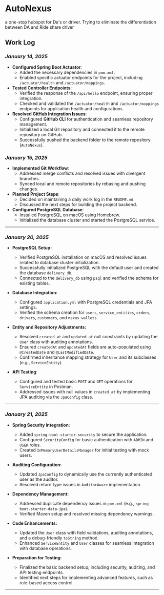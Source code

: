 # AutoNexus
a one-stop hubspot for Da's or driver. Trying to eliminate the differentiation between DA and Ride share driver

## Work Log

### *January 14, 2025*
- **Configured Spring Boot Actuator**:
    - Added the necessary dependencies in `pom.xml`.
    - Enabled specific actuator endpoints for the project, including `/actuator/health` and `/actuator/mappings`.
- **Tested Controller Endpoints**:
    - Verified the response of the `/api/hello` endpoint, ensuring proper integration.
    - Checked and validated the `/actuator/health` and `/actuator/mappings` endpoints for application health and configurations.
- **Resolved GitHub Integration Issues**:
    - Configured **GitHub CLI** for authentication and seamless repository management.
    - Initialized a local Git repository and connected it to the remote repository on GitHub.
    - Successfully pushed the backend folder to the remote repository (`AutoNexus`).

### *January 15, 2025*
- **Implemented Git Workflow**:
    - Addressed merge conflicts and resolved issues with divergent branches.
    - Synced local and remote repositories by rebasing and pushing changes.
- **Planned Project Steps**:
    - Decided on maintaining a daily work log in the `README.md`.
    - Discussed the next steps for building the project backend.
- **Configured PostgreSQL Database**:
    - Installed PostgreSQL on macOS using Homebrew.
    - Initialized the database cluster and started the PostgreSQL service.
---

### *January 20, 2025*

- **PostgreSQL Setup:**
  - Verified PostgreSQL installation on macOS and resolved issues related to database cluster initialization.
  - Successfully initialized PostgreSQL with the default user and created the database `delivery_db`.
  - Connected to the `delivery_db` using `psql` and verified the schema for existing tables.

- **Database Integration:**
  - Configured `application.yml` with PostgreSQL credentials and JPA settings.
  - Verified the schema creation for `users`, `service_entities`, `orders`, `drivers`, `customers`, and `nexus_wallets`.

- **Entity and Repository Adjustments:**
  - Resolved `created_at` and `updated_at` null constraints by updating the `User` class with auditing annotations.
  - Ensured `createdAt` and `updatedAt` fields are auto-populated using `@CreatedDate` and `@LastModifiedDate`.
  - Confirmed inheritance mapping strategy for `User` and its subclasses (e.g., `ServiceEntity`).

- **API Testing:**
  - Configured and tested basic `POST` and `GET` operations for `ServiceEntity` in Postman.
  - Addressed issues with null values in `created_at` by implementing JPA auditing via the `JpaConfig` class.

---

### *January 21, 2025*

- **Spring Security Integration:**
  - Added `spring-boot-starter-security` to secure the application.
  - Configured `SecurityConfig` for basic authentication with `ADMIN` and `USER` roles.
  - Created `InMemoryUserDetailsManager` for initial testing with mock users.

- **Auditing Configuration:**
  - Updated `JpaConfig` to dynamically use the currently authenticated user as the auditor.
  - Resolved return type issues in `AuditorAware` implementation.

- **Dependency Management:**
  - Addressed duplicate dependency issues in `pom.xml` (e.g., `spring-boot-starter-data-jpa`).
  - Verified Maven setup and resolved missing dependency warnings.

- **Code Enhancements:**
  - Updated the `User` class with field validations, auditing annotations, and a debug-friendly `toString` method.
  - Enhanced `ServiceEntity` and `User` classes for seamless integration with database operations.

- **Preparation for Testing:**
  - Finalized the basic backend setup, including security, auditing, and API testing endpoints.
  - Identified next steps for implementing advanced features, such as role-based access control.

---
